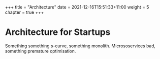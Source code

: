 +++
title = "Architecture"
date = 2021-12-16T15:51:33+11:00
weight = 5
chapter = true
+++

# Architecture for Startups

Something something s-curve, something monolith. Micrososervices bad, something premature optimisation.
